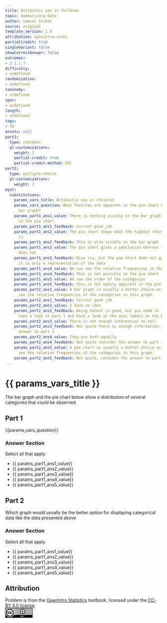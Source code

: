 ```yaml
---
title: Antibiotic use in children
topic: Summarizing Data
author: Samuel Street
source: original
template_version: 1.4
attribution: openintro-stats
partialCredit: true
singleVariant: false
showCorrectAnswer: false
outcomes:
- 2.1.1.7
difficulty:
- undefined
randomization:
- undefined
taxonomy:
- undefined
span:
- undefined
length:
- undefined
tags:
- SS
assets: null
part1:
  type: checkbox
  pl-customizations:
    weight: 1
    partial-credit: true
    partial-credit-method: EDC
part2:
  type: multiple-choice
  pl-customizations:
    weight: 1
myst:
  substitutions:
    params_vars_title: Antibiotic use in children
    params_vars_question: What features are apparent in the pie chart but not in the
      bar graph?
    params_part1_ans1_value: There is nothing visible in the bar graph that is not
      in the pie chart
    params_part1_ans1_feedback: Correct good job
    params_part1_ans2_value: The pie chart shows what the highest relative frequency
      is
    params_part1_ans2_feedback: This is also visible in the bar graph
    params_part1_ans3_value: The pie chart gives a conclusion whereas the bar graph
      does not
    params_part1_ans3_feedback: Nice try, but the pie chart does not give a conclusion,
      it is only a representation of the data
    params_part1_ans4_value: We can see the relative frequencies in the pie chart
    params_part1_ans4_feedback: This is not possible in the pie chart
    params_part1_ans5_value: We see the order of the categories
    params_part1_ans5_feedback: this is not easily apparent in the pie chart
    params_part2_ans1_value: A bar graph is usually a better choice as we can also
      see the relative frequencies of the categories in this graph.
    params_part2_ans1_feedback: Correct good job
    params_part2_ans2_value: I have no idea
    params_part2_ans2_feedback: Being honest is good, but you need to find the answer,
      take a look at part 1 and have a look at the axis labels on the bar chart
    params_part2_ans3_value: There is not enough information to tell
    params_part2_ans3_feedback: Not quite there is enough information, consider your
      answer to part 1
    params_part2_ans4_value: They are both equally
    params_part2_ans4_feedback: Not quite consider the answer to part 1
    params_part2_ans5_value: A pie chart is usually a better choice as we can also
      see the relative frequencies of the categories in this graph.
    params_part2_ans5_feedback: Not quite, consider the answer to part 1
---
```

# {{ params_vars_title }}
The bar graph and the pie chart below show a distribution of several categories that could be observed.

<pl-figure file-name="figure 1.png" type="dynamic" width="500px"></pl-figure>

## Part 1

{{params_vars_question}}

### Answer Section

Select all that apply

- {{ params_part1_ans1_value}}
- {{ params_part1_ans2_value}}
- {{ params_part1_ans3_value}}
- {{ params_part1_ans4_value}}
- {{ params_part1_ans5_value}}

## Part 2

Which graph would usually be the better option for displaying categorical data like the data presented above

### Answer Section

Select all that apply

- {{ params_part1_ans1_value}}
- {{ params_part1_ans2_value}}
- {{ params_part1_ans3_value}}
- {{ params_part1_ans4_value}}
- {{ params_part1_ans5_value}}

## Attribution

Problem is from the [OpenIntro Statistics](https://openintro.org/book/os/) textbook, licensed under the [CC-BY 4.0 license](https://creativecommons.org/licenses/by/4.0/).<br>![Image representing the Creative Commons 4.0 BY license.](https://raw.githubusercontent.com/firasm/bits/master/by.png)